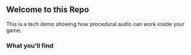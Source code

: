 ## Welcome to this Repo

This is a tech demo showing how procedural audio can work inside your game.

### What you'll find



